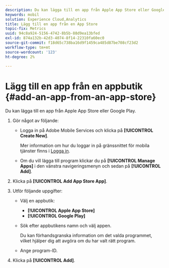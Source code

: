```yaml
---
description: Du kan lägga till en app från Apple App Store eller Google Play.
keywords: mobil
solution: Experience Cloud,Analytics
title: Lägg till en app från en App Store
topic-fix: Metrics
uuid: 94c8a924-5156-4742-8b5b-88d9ea13bfed
exl-id: 874a132b-42d3-4074-8f14-22310fa60ec0
source-git-commit: f18d65c738ba16d9f1459ca485d87be708cf23d2
workflow-type: tm+mt
source-wordcount: '123'
ht-degree: 2%

---
```


# Lägg till en app från en appbutik {#add-an-app-from-an-app-store}

Du kan lägga till en app från Apple App Store eller Google Play.

1. Gör något av följande:

   * Logga in på Adobe Mobile Services och klicka på **[!UICONTROL Create New]**.

      Mer information om hur du loggar in på gränssnittet för mobila tjänster finns i [Logga in](/help/using/gs/gs-signin.md).

   * Om du vill lägga till program klickar du på **[!UICONTROL Manage Apps]** i den vänstra navigeringsmenyn och sedan på **[!UICONTROL Add]**.

1. Klicka på **[!UICONTROL Add App Store App]**.
1. Utför följande uppgifter:

   * Välj en appbutik:
      * **[!UICONTROL Apple App Store]**
      * **[!UICONTROL Google Play]**
   * Sök efter appbutikens namn och välj appen.

      Du kan förhandsgranska information om det valda programmet, vilket hjälper dig att avgöra om du har valt rätt program.

   * Ange program-ID.


1. Klicka på **[!UICONTROL Add]**.
